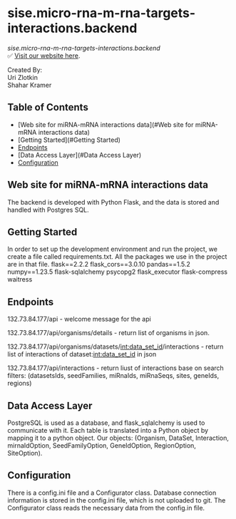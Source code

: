 # sise.micro-rna-m-rna-targets-interactions.backend

*sise.micro-rna-m-rna-targets-interactions.backend*<br>
✅ [Visit our website here](https://web-development-environments-2022.github.io/206013310_302390778/).

Created By:<br>
 Uri Zlotkin<br>
 Shahar Kramer<br>

## Table of Contents

- [Web site for miRNA-mRNA interactions data](#Web site for miRNA-mRNA interactions data)
- [Getting Started](#Getting Started)
- [Endpoints](#Endpoints)
- [Data Access Layer](#Data Access Layer)
- [Configuration](#Configuration)


## Web site for miRNA-mRNA interactions data

The backend is developed with Python Flask, and the data is stored and handled with Postgres SQL.

## Getting Started

In order to set up the development environment and run the project, we create a file called requirements.txt.
All the packages we use in the project are in that file.
flask==2.2.2
flask_cors==3.0.10
pandas==1.5.2
numpy==1.23.5
flask-sqlalchemy
psycopg2
flask_executor
flask-compress
waitress

## Endpoints

132.73.84.177/api - welcome message for the api

132.73.84.177/api/organisms/details - return list of organisms in json.

132.73.84.177/api/organisms/datasets/<int:data_set_id>/interactions - return list of interactions of dataset:<int:data_set_id> in json

132.73.84.177/api/interactions - return liust of interactions base on search filters:
(datasetsIds, seedFamilies, miRnaIds, miRnaSeqs, sites, geneIds, regions)           

## Data Access Layer

PostgreSQL is used as a database, and flask_sqlalchemy is used to communicate with it.
Each table is translated into a Python object by mapping it to a python object.
Our objects: (Organism, DataSet, Interaction, mirnaIdOption, SeedFamilyOption, GeneIdOption, RegionOption, SiteOption).

## Configuration

There is a config.ini file and a Configurator class.
Database connection information is stored in the config.ini file, which is not uploaded to git.
The Configurator class reads the necessary data from the config.in file.


